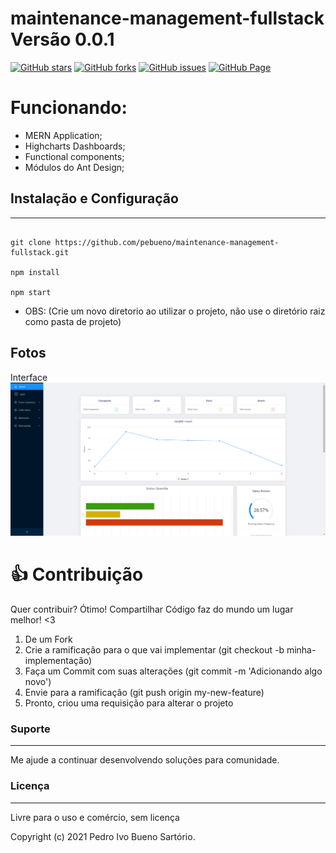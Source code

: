 # maintenance-management-fullstack Versão 0.0.1

[![GitHub stars](https://img.shields.io/github/stars/pebueno/maintenance-management-fullstack)](https://github.com/pebueno/maintenance-management-fullstack/stargazers) [![GitHub forks](https://img.shields.io/github/forks/pebueno/maintenance-management-fullstack)](https://github.com/pebueno/maintenance-management-fullstack/network) [![GitHub issues](https://img.shields.io/github/issues/pebueno/maintenance-management-fullstack)](https://github.com/pebueno/maintenance-management-fullstack/issues) [![GitHub Page](https://img.shields.io/badge/Try%20Out-this--app-red)](https://murmuring-badlands-21864.herokuapp.com/)

# Funcionando:

- MERN Application;
- Highcharts Dashboards;
- Functional components;
- Módulos do Ant Design;

## Instalação e Configuração

---

```React

git clone https://github.com/pebueno/maintenance-management-fullstack.git

npm install

npm start

```

- OBS: (Crie um novo diretorio ao utilizar o projeto, não use o diretório raiz como pasta de projeto)

## Fotos

Interface
![Interface](https://github.com/pebueno/maintenance-management-fullstack/blob/master/assets/screenshots/Dashboard%20Inicial.png?raw=true "Interface")

# 👍 Contribuição

Quer contribuir? Ótimo!
Compartilhar Código faz do mundo um lugar melhor! <3

1. De um Fork
2. Crie a ramificação para o que vai implementar (git checkout -b minha-implementação)
3. Faça um Commit com suas alterações (git commit -m 'Adicionando algo novo')
4. Envie para a ramificação (git push origin my-new-feature)
5. Pronto, criou uma requisição para alterar o projeto

### Suporte

---

Me ajude a continuar desenvolvendo soluções para comunidade.

### Licença

---

Livre para o uso e comércio, sem licença

Copyright (c) 2021 Pedro Ivo Bueno Sartório.
